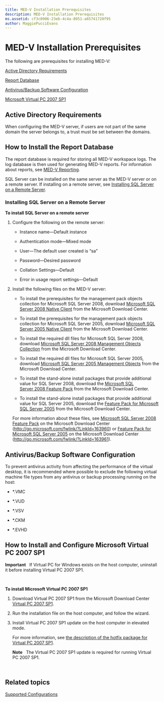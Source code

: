 ```yaml
---
title: MED-V Installation Prerequisites
description: MED-V Installation Prerequisites
ms.assetid: cf3c0906-23eb-4c4a-8951-a65741720f95
author: MaggiePucciEvans
---
```


# MED-V Installation Prerequisites


The following are prerequisites for installing MED-V:

[Active Directory Requirements](#bkmk-activedirectoryrequirements)

[Report Database](#bkmk-howtoinstallthereportdatabase)

[Antivirus/Backup Software Configuration](#bkmk-antivirusbackupsoftwareconfiguration)

[Microsoft Virtual PC 2007 SP1](#bkmk-howtoinstallandconfiguremicrosoftvirtualpc2007sp1)

## <a href="" id="bkmk-activedirectoryrequirements"></a>Active Directory Requirements


When configuring the MED-V server, if users are not part of the same domain the server belongs to, a trust must be set between the domains.

## <a href="" id="bkmk-howtoinstallthereportdatabase"></a>How to Install the Report Database


The report database is required for storing all MED-V workspace logs. The log database is then used for generating MED-V reports. For information about reports, see [MED-V Reporting](med-v-reporting.md).

SQL Server can be installed on the same server as the MED-V server or on a remote server. If installing on a remote server, see [Installing SQL Server on a Remote Server](#bkmk-installingsqlserveronaremoteserver).

### <a href="" id="bkmk-installingsqlserveronaremoteserver"></a>Installing SQL Server on a Remote Server

**To install SQL Server on a remote server**

1.  Configure the following on the remote server:

    -   Instance name—Default instance

    -   Authentication mode—Mixed mode

    -   User—The default user created is “sa”

    -   Password—Desired password

    -   Collation Settings—Default

    -   Error in usage report settings—Default

2.  Install the following files on the MED-V server:

    -   To install the prerequisites for the management pack objects collection for Microsoft SQL Server 2008, download [Microsoft SQL Server 2008 Native Client](http://go.microsoft.com/fwlink/?LinkId=164039) from the Microsoft Download Center.

    -   To install the prerequisites for the management pack objects collection for Microsoft SQL Server 2005, download [Microsoft SQL Server 2005 Native Client](http://go.microsoft.com/fwlink/?LinkId=164038) from the Microsoft Download Center.

    -   To install the required dll files for Microsoft SQL Server 2008, download [Microsoft SQL Server 2008 Management Objects Collection](http://go.microsoft.com/fwlink/?LinkId=164041) from the Microsoft Download Center.

    -   To install the required dll files for Microsoft SQL Server 2005, download [Microsoft SQL Server 2005 Management Objects](http://go.microsoft.com/fwlink/?LinkId=164040) from the Microsoft Download Center.

    -   To install the stand-alone install packages that provide additional value for SQL Server 2008, download the [Microsoft SQL Server 2008 Feature Pack](http://go.microsoft.com/fwlink/?LinkId=163960) from the Microsoft Download Center.

    -   To install the stand-alone install packages that provide additional value for SQL Server 2005, download the [Feature Pack for Microsoft SQL Server 2005]( http://go.microsoft.com/fwlink/?LinkId=163961) from the Microsoft Download Center.

    For more information about these files, see [Microsoft SQL Server 2008 Feature Pack](http://go.microsoft.com/fwlink/?LinkId=163960) on the Microsoft Download Center (http://go.microsoft.com/fwlink/?LinkId=163960) or [Feature Pack for Microsoft SQL Server 2005](http://go.microsoft.com/fwlink/?LinkId=163961) on the Microsoft Download Center (http://go.microsoft.com/fwlink/?LinkId=163961).

## <a href="" id="bkmk-antivirusbackupsoftwareconfiguration"></a>Antivirus/Backup Software Configuration


To prevent antivirus activity from affecting the performance of the virtual desktop, it is recommended where possible to exclude the following virtual machine file types from any antivirus or backup processing running on the host:

-   \*.VMC

-   \*.VUD

-   \*.VSV

-   \*.CKM

-   \*.EVHD

## <a href="" id="bkmk-howtoinstallandconfiguremicrosoftvirtualpc2007sp1"></a>How to Install and Configure Microsoft Virtual PC 2007 SP1


**Important**  
If Virtual PC for Windows exists on the host computer, uninstall it before installing Virtual PC 2007 SP1.

 

**To install Microsoft Virtual PC 2007 SP1**

1.  Download Virtual PC 2007 SP1 from the Microsoft Download Center [Virtual PC 2007 SP1](http://go.microsoft.com/fwlink/?LinkId=142994).

2.  Run the installation file on the host computer, and follow the wizard.

3.  Install Virtual PC 2007 SP1 update on the host computer in elevated mode.

    For more information, see [the description of the hotfix package for Virtual PC 2007 SP1](http://go.microsoft.com/fwlink/?LinkId=150575).

    **Note**  
    The Virtual PC 2007 SP1 update is required for running Virtual PC 2007 SP1.

     

## Related topics


[Supported Configurations](supported-configurationsmedv-orientation.md)

 

 





